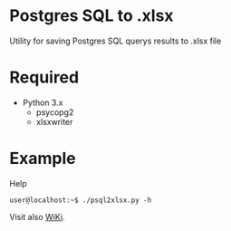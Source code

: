 Postgres SQL to .xlsx
======================

Utility for saving Postgres SQL querys results to .xlsx file 


Required
=======
* Python 3.x
  * psycopg2
  * xlsxwriter


Example
=======
Help
```console
user@localhost:~$ ./psql2xlsx.py -h
```

Visit also [WiKi](http://wiki.enchtex.info/handmade/postgres/psql2xlsx).





